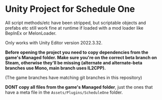 # Unity Project for Schedule One

All script methods/etc have been stripped, but scriptable objects and prefabs etc still work fine at runtime if loaded with a mod loader like BepInEx or MelonLoader.

Only works with Unity Editor version 2022.3.32.

**Before opening the project you need to copy dependencies from the game's Managed folder. Make sure you're on the correct beta branch on Steam, otherwise they'll be missing (alternate and alternate-beta branches use Mono, main branch uses IL2CPP).**

(The game branches have matching git branches in this repository)

**DONT copy all files from the game's Managed folder**, just the ones that have a meta file in the `Assets/Plugins/ScheduleOne` folder.
